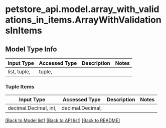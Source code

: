 # petstore_api.model.array_with_validations_in_items.ArrayWithValidationsInItems

## Model Type Info
Input Type | Accessed Type | Description | Notes
------------ | ------------- | ------------- | -------------
list, tuple,  | tuple,  |  | 

### Tuple Items
Input Type | Accessed Type | Description | Notes
------------- | ------------- | ------------- | -------------
decimal.Decimal, int,  | decimal.Decimal,  |  | 

[[Back to Model list]](../../README.md#documentation-for-models) [[Back to API list]](../../README.md#documentation-for-api-endpoints) [[Back to README]](../../README.md)

